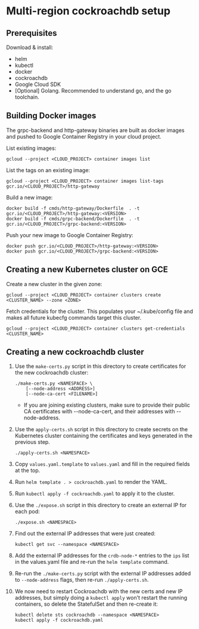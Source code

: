 # Multi-region cockroachdb setup

## Prerequisites

Download & install:

*   helm
*   kubectl
*   docker
*   cockroachdb
*   Google Cloud SDK
*   [Optional] Golang. Recommended to understand go, and the go toolchain.


## Building Docker images

The grpc-backend and http-gateway binaries are built as docker images and pushed
to Google Container Registry in your cloud project.

List existing images:

    gcloud --project <CLOUD_PROJECT> container images list

List the tags on an existing image:

    gcloud --project <CLOUD_PROJECT> container images list-tags gcr.io/<CLOUD_PROJECT>/http-gateway

Build a new image:

    docker build -f cmds/http-gateway/Dockerfile  . -t gcr.io/<CLOUD_PROJECT>/http-gateway:<VERSION>
    docker build -f cmds/grpc-backend/Dockerfile  . -t gcr.io/<CLOUD_PROJECT>/grpc-backend:<VERSION>

Push your new image to Google Container Registry:

    docker push gcr.io/<CLOUD_PROJECT>/http-gateway:<VERSION>
    docker push gcr.io/<CLOUD_PROJECT>/grpc-backend:<VERSION>


## Creating a new Kubernetes cluster on GCE

Create a new cluster in the given zone:

    gcloud --project <CLOUD_PROJECT> container clusters create <CLUSTER_NAME> --zone <ZONE>

Fetch credentials for the cluster.  This populates your \~/.kube/config file
and makes all future kubecfg commands target this cluster.

    gcloud --project <CLOUD_PROJECT> container clusters get-credentials <CLUSTER_NAME>


## Creating a new cockroachdb cluster

1.  Use the `make-certs.py` script in this directory to create certificates for
    the new cockroachdb cluster:

        ./make-certs.py <NAMESPACE> \
            [--node-address <ADDRESS>]
            [--node-ca-cert <FILENAME>]

    *   If you are joining existing clusters, make sure to provide their public
        CA certificates with --node-ca-cert, and their addresses with
        --node-address.

1.  Use the `apply-certs.sh` script in this directory to create secrets on the
    Kubernetes cluster containing the certificates and keys generated in the
    previous step.

        ./apply-certs.sh <NAMESPACE>

1.  Copy `values.yaml.template` to `values.yaml` and fill in the required fields
    at the top.
1.  Run `helm template . > cockroachdb.yaml` to render the YAML.
1.  Run `kubectl apply -f cockroachdb.yaml` to apply it to the cluster.
1.  Use the `./expose.sh` script in this directory to create an external IP for
    each pod:

        ./expose.sh <NAMESPACE>

1.  Find out the external IP addresses that were just created:

        kubectl get svc --namespace <NAMESPACE>

1.  Add the external IP addresses for the `crdb-node-*` entries to the `ips`
    list in the values.yaml file and re-run the `helm template` command.
1.  Re-run the `./make-certs.py` script with the external IP addresses added to
    `--node-address` flags, then re-run `./apply-certs.sh`.
1.  We now need to restart Cockroachdb with the new certs and new IP addresses,
    but simply doing a `kubectl apply` won't restart the running containers, so
    delete the StatefulSet and then re-create it:

        kubectl delete sts cockroachdb --namespace <NAMESPACE>
        kubectl apply -f cockroachdb.yaml
